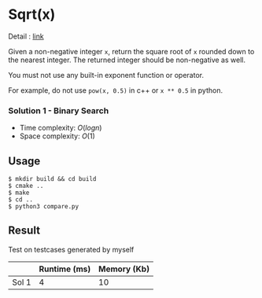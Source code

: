 # Sqrt(x)
Detail : [link](https://leetcode.com/problems/sqrtx)

Given a non-negative integer `x`, return the square root of `x` rounded down to the nearest integer. The returned integer should be non-negative as well.

You must not use any built-in exponent function or operator.

For example, do not use `pow(x, 0.5)` in c++ or `x ** 0.5` in python.

### Solution 1 - Binary Search
* Time complexity: $O(log n)$
* Space complexity: $O(1)$

## Usage
```shell
$ mkdir build && cd build
$ cmake ..
$ make
$ cd ..
$ python3 compare.py
```

## Result
Test on testcases generated by myself

|       | Runtime (ms) | Memory (Kb) |
|-------|--------------|-------------|
| Sol 1 | 4            | 10          |